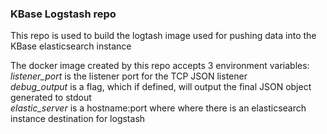 ### KBase Logstash repo

This repo is used to build the logtash image used for pushing data into
the KBase elasticsearch instance

The docker image created by this repo accepts 3 environment variables:  
*listener_port* is the listener port for the TCP JSON listener  
*debug_output* is a flag, which if defined, will output the final JSON object generated to stdout  
*elastic_server* is a hostname:port where where there is an elasticsearch instance destination for logstash

